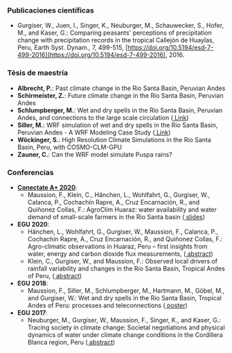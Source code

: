 ### Publicaciones científicas

- Gurgiser, W., Juen, I., Singer, K., Neuburger, M., Schauwecker, S., Hofer, M., and Kaser, G.: Comparing peasants' perceptions of precipitation change with precipitation records in the tropical Callejón de Huaylas, Peru, Earth Syst. Dynam., 7, 499-515, [https://doi.org/10.5194/esd-7-499-2016](https://doi.org/10.5194/esd-7-499-2016), 2016.

### Tésis de maestría

- **Albrecht, P.**: Past climate change in the Rio Santa Basin, Peruvian Andes
- **Schirmeister, Z.**: Future climate change in the Rio Santa Basin, Peruvian Andes
- **Schlumpberger, M.**: Wet and dry spells in the Rio Santa Basin, Peruvian Andes, and connections to the large scale circulation ([<i class="fa fa-file-pdf-o" aria-hidden="true"></i> Link](http://diglib.uibk.ac.at/urn:nbn:at:at-ubi:1-6985))
- **Siller, M.**: WRF simulation of wet and dry spells in the Rio Santa Basin, Peruvian Andes - A WRF Modeling Case Study ([<i class="fa fa-file-pdf-o" aria-hidden="true"></i> Link](http://diglib.uibk.ac.at/urn:nbn:at:at-ubi:1-7816))
- **Wöckinger, S.**: High Resolution Climate Simulations in the Rio Santa Basin, Peru, with COSMO-CLM-GPU
- **Zauner, C.**: Can the WRF model simulate Puspa rains?

### Conferencias

- **[Conectate A+ 2020](https://cloc.condesan.org/online-conference-on-climate-change-health-and-mountain-ecosystems-and-their-governance-in-support-of-sustainable-development-in-the-tropical-andes-central-america-region-andes-july-7/)**:
  -  Maussion, F., Klein, C., Hänchen, L., Wohlfahrt, G., Gurgiser, W., Calanca, P., Cochachín Rapre, A., Cruz Encarnación, R., and Quiñonez Collas, F.: AgroClim Huaraz: water availability and water demand of small-scale farmers in the Rio Santa basin ([<i class="fa fa-file-pdf-o" aria-hidden="true"></i> slides](/img/posts/conectate/Conectate_slides_AgroClim_Maussion.pdf))
- **EGU 2020**: 
  - Hänchen, L., Wohlfahrt, G., Gurgiser, W., Maussion, F., Calanca, P., Cochachín Rapre, A., Cruz Encarnación, R., and Quiñonez Collas, F.: Agro-climatic observations in Huaraz, Peru – first insights from water, energy and carbon dioxide flux measurements, 
  ([<i class="fa fa-file-pdf-o" aria-hidden="true"></i> abstract](https://meetingorganizer.copernicus.org/EGU2020/EGU2020-17630.html))
  - Klein, C., Gurgiser, W., and Maussion, F.: Observed local drivers of rainfall variability and changes in the Rio Santa Basin, Tropical Andes of Peru, 
  ([<i class="fa fa-file-pdf-o" aria-hidden="true"></i> abstract](https://meetingorganizer.copernicus.org/EGU2020/EGU2020-19981.html))
- **EGU 2018**: 
  - Maussion, F., Siller, M., Schlumpberger, M., Hartmann, M., Göbel, M.,  and Gurgiser, W.:
  Wet and dry spells in the Rio Santa Basin, Tropical Andes of Peru: processes and teleconnections
  ([<i class="fa fa-file-pdf-o" aria-hidden="true"></i> poster](https://fabienmaussion.info/2018/04/06/egu-2018/))
- **EGU 2017**: 
  - Neuburger, M., Gurgiser, W., Maussion, F., Singer, K., and Kaser, G.:
  Tracing society in climate change: Societal negotiations and physical dynamics of water
  under climate change conditions in the Cordillera Blanca region, Peru
  ([<i class="fa fa-file-pdf-o" aria-hidden="true"></i> abstract](https://meetingorganizer.copernicus.org/EGU2017/EGU2017-3910.pdf))
